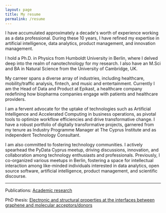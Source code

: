 ```yaml
---
layout: page
title: My resume
permalink: /resume
---
```


I have accumulated approximately a decade's worth of experience working as a data professional. During these 10 years, I have refined my expertise in artificial intelligence, data analytics, product management, and innovation management.

I hold a Ph.D. in Physics from Humboldt University in Berlin, where I delved deep into the realm of nanotechnology for my research. I also have an M.Sci and BA in Natural Science from the University of Cambridge, UK.

My carreer spans a diverse array of industries, including healthcare, mobility/traffic analysis, fintech, and music and entertainment.   Currently I am the Head of Data and Product at Epikast, a healthcare company redefining how biopharma companies engage with patients and healthcare providers.       

I am a fervent advocate for the uptake of technologies such as Artificial Intelligence and Accelerated Computing in business operations, as pivotal tools to optimize workflow efficiencies and drive transformative change. I have a robust portfolio of digitally transformative projects, garnered from my tenure as Industry Programme Manager at The Cyprus Institute and as independent Technology Consultant.      

I am also committed to fostering technology communities. I actively spearhead the PyData Cyprus meetup, driving discussions, innovation, and collaboration among technology enthusiasts and professionals.  Previously, I co-organized various meetups in Berlin, fostering a space for intellectual interaction among like-minded individuals interested in data analytics, open source software, artificial intelligence, product management, and scientific discourse.

---

Publications: [Academic research](https://scholar.google.com/citations?user=i7TBNSMAAAAJ&hl=en)

PhD thesis: [Electronic and structural properties at the interfaces between graphene and molecular acceptors/donors](https://edoc.hu-berlin.de/handle/18452/17970)
